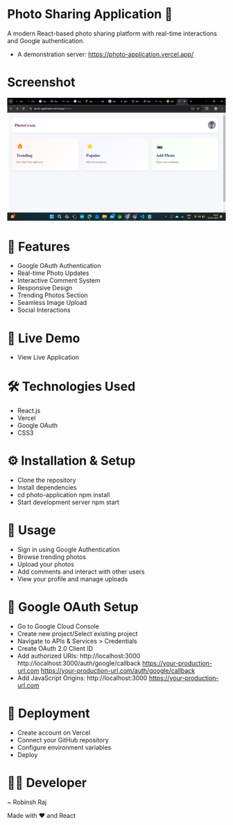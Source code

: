 # Photo Sharing Application 📸
A modern React-based photo sharing platform with real-time interactions and Google authentication.
- A demonstration server: https://photo-application.vercel.app/

# Screenshot
<img src = "https://github.com/Robinsh-Raj/Photo-Application/blob/main/Screenshot%20(191).png" alt="first"> 


# 🌟 Features
- Google OAuth Authentication
- Real-time Photo Updates
- Interactive Comment System
- Responsive Design
- Trending Photos Section
- Seamless Image Upload
- Social Interactions

# 🚀 Live Demo
- View Live Application

# 🛠️ Technologies Used
- React.js
- Vercel
- Google OAuth
- CSS3

# ⚙️ Installation & Setup
- Clone the repository
- Install dependencies
- cd photo-application
  npm install
- Start development server
  npm start
# 📱 Usage
- Sign in using Google Authentication
- Browse trending photos
- Upload your photos
- Add comments and interact with other users
- View your profile and manage uploads

# 🔑 Google OAuth Setup
- Go to Google Cloud Console
- Create new project/Select existing project
- Navigate to APIs & Services > Credentials
- Create OAuth 2.0 Client ID
- Add authorized URIs:
  http://localhost:3000
  http://localhost:3000/auth/google/callback
  https://your-production-url.com
  https://your-production-url.com/auth/google/callback
- Add JavaScript Origins:
  http://localhost:3000
  https://your-production-url.com

# 🚀 Deployment
- Create account on Vercel
- Connect your GitHub repository
- Configure environment variables
- Deploy

# 👨‍💻 Developer
~ Robinsh Raj

Made with ❤️ and React
